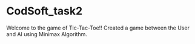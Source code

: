 # CodSoft_task2
Welcome to the game of Tic-Tac-Toe!! Created a game between the User and AI using Minimax Algorithm. 
